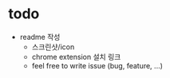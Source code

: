 # todo

- readme 작성
  - 스크린샷/icon
  - chrome extension 설치 링크
  - feel free to write issue (bug, feature, ...)
